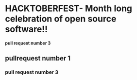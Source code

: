 # HACKTOBERFEST- Month long celebration of open source software!!
#### pull request number 3
## pullrequest number 1
### pull request number 3
